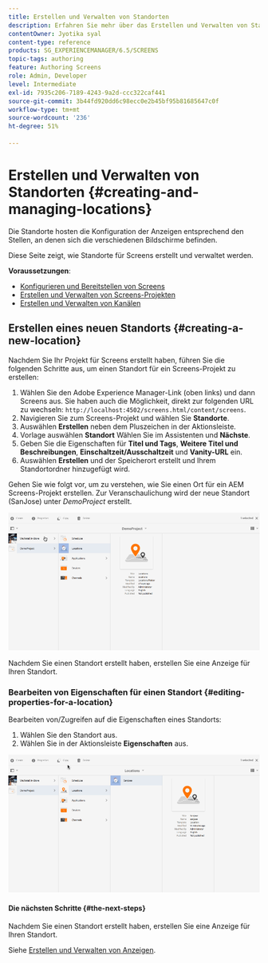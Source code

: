 ```yaml
---
title: Erstellen und Verwalten von Standorten
description: Erfahren Sie mehr über das Erstellen und Verwalten von Standorten im Zusammenhang mit AEM Screens.
contentOwner: Jyotika syal
content-type: reference
products: SG_EXPERIENCEMANAGER/6.5/SCREENS
topic-tags: authoring
feature: Authoring Screens
role: Admin, Developer
level: Intermediate
exl-id: 7935c206-7189-4243-9a2d-ccc322caf441
source-git-commit: 3b44fd920dd6c98ecc0e2b45bf95b81685647c0f
workflow-type: tm+mt
source-wordcount: '236'
ht-degree: 51%

---
```


# Erstellen und Verwalten von Standorten {#creating-and-managing-locations}

Die Standorte hosten die Konfiguration der Anzeigen entsprechend den Stellen, an denen sich die verschiedenen Bildschirme befinden.

Diese Seite zeigt, wie Standorte für Screens erstellt und verwaltet werden.

**Voraussetzungen**:

* [Konfigurieren und Bereitstellen von Screens](configuring-screens-introduction.md)
* [Erstellen und Verwalten von Screens-Projekten](creating-a-screens-project.md)
* [Erstellen und Verwalten von Kanälen](managing-channels.md)

## Erstellen eines neuen Standorts {#creating-a-new-location}

Nachdem Sie Ihr Projekt für Screens erstellt haben, führen Sie die folgenden Schritte aus, um einen Standort für ein Screens-Projekt zu erstellen:

1. Wählen Sie den Adobe Experience Manager-Link (oben links) und dann Screens aus. Sie haben auch die Möglichkeit, direkt zur folgenden URL zu wechseln: `http://localhost:4502/screens.html/content/screens`.
1. Navigieren Sie zum Screens-Projekt und wählen Sie **Standorte**.
1. Auswählen **Erstellen** neben dem Pluszeichen in der Aktionsleiste.
1. Vorlage auswählen **Standort** Wählen Sie im Assistenten und **Nächste**.
1. Geben Sie die Eigenschaften für **Titel und Tags**, **Weitere Titel und Beschreibungen**, **Einschaltzeit/Ausschaltzeit** und **Vanity-URL** ein.
1. Auswählen **Erstellen** und der Speicherort erstellt und Ihrem Standortordner hinzugefügt wird.

Gehen Sie wie folgt vor, um zu verstehen, wie Sie einen Ort für ein AEM Screens-Projekt erstellen. Zur Veranschaulichung wird der neue Standort (SanJose) unter *DemoProject* erstellt.

![player2](assets/player2.gif)

Nachdem Sie einen Standort erstellt haben, erstellen Sie eine Anzeige für Ihren Standort.

### Bearbeiten von Eigenschaften für einen Standort {#editing-properties-for-a-location}

Bearbeiten von/Zugreifen auf die Eigenschaften eines Standorts:

1. Wählen Sie den Standort aus.
1. Wählen Sie in der Aktionsleiste **Eigenschaften** aus.

![player3](assets/player3.gif)

#### Die nächsten Schritte {#the-next-steps}

Nachdem Sie einen Standort erstellt haben, erstellen Sie eine Anzeige für Ihren Standort.

Siehe [Erstellen und Verwalten von Anzeigen](managing-displays.md).
